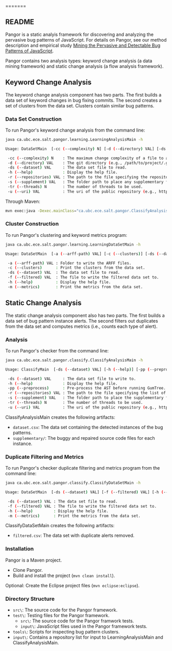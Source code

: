 =======
## README ##

Pangor is a static analyis framework for discovering and analyzing the pervasive bug patterns of JavaScript. For details on Pangor, see our method description and empirical study [Mining the Pervasive and Detectable Bug Patterns of JavaScript](http://salt.ece.ubc.ca/software/pangor/).

Pangor contains two analysis types: keyword change analysis (a data mining framework) and static change analysis (a flow analysis framework).

## Keyword Change Analysis ##

The keyword change analysis component has two parts. The first builds a data set of keyword changes in bug fixing commits. The second creates a set of clusters from the data set. Clusters contain similar bug patterns.

### Data Set Construction ###

To run Pangor's keyword change analysis from the command line:
```bash
java ca.ubc.ece.salt.pangor.learning.LearningAnalysisMain -h

Usage: DataSetMain  [-cc (--complexity) N] [-d (--directory) VAL] [-ds (--dataset) VAL] [-h (--help)] [-r (--repositories) VAL] [-s (--supplement) VAL] [-tr (--threads) N] [-u (--uri) VAL]

 -cc (--complexity) N    : The maximum change complexity of a file to analyze.
 -d (--directory) VAL    : The git directory (e.g., /path/to/project/.git/).
 -ds (--dataset) VAL     : The data set file to read.
 -h (--help)             : Display the help file.
 -r (--repositories) VAL : The path to the file specifying the repositories to analyze.
 -s (--supplement) VAL   : The folder path to place any supplementary files.
 -tr (--threads) N       : The number of threads to be used.
 -u (--uri) VAL          : The uri of the public repository (e.g., https://github.com/qhanam/JSRepairClass.git).
```

Through Maven:
```bash
mvn exec:java -Dexec.mainClass="ca.ubc.ece.salt.pangor.ClassifyAnalysisMain" -Dexec.args="-h"
```

### Cluster Construction ###

To run Pangor's clustering and keyword metrics program:
```bash
java ca.ubc.ece.salt.pangor.learning.LearningDataSetMain -h

Usage: DataSetMain  [-a (--arff-path) VAL] [-c (--clusters)] [-ds (--dataset) VAL] [-f (--filtered) VAL] [-h (--help)] [-m (--metrics)]

 -a (--arff-path) VAL : Folder to write the ARFF files.
 -c (--clusters)      : Print the clusters from the data set.
 -ds (--dataset) VAL  : The data set file to read.
 -f (--filtered) VAL  : The file to write the filtered data set to.
 -h (--help)          : Display the help file.
 -m (--metrics)       : Print the metrics from the data set.
```

## Static Change Analysis ##

The static change analysis component also has two parts. The first builds a data set of bug pattern instance alerts. The second filters out duplicates from the data set and computes metrics (i.e., counts each type of alert).

### Analysis ###

To run Pangor's checker from the command line:
```bash
java ca.ubc.ece.salt.pangor.classify.ClassifyAnalysisMain -h

Usage: ClassifyMain  [-ds (--dataset) VAL] [-h (--help)] [-pp (--preprocess)] [-r (--repositories) VAL] [-s (--supplement) VAL] [-tr (--threads) N] [-u (--uri) VAL]

 -ds (--dataset) VAL     : The data set file to write to.
 -h (--help)             : Display the help file.
 -pp (--preprocess)      : Pre-process the AST before running GumTree. Expands ternary operators and short circuits.
 -r (--repositories) VAL : The path to the file specifying the list of repositories to analyze.
 -s (--supplement) VAL   : The folder path to place the supplementary files.
 -tr (--threads) N       : The number of threads to be used.
 -u (--uri) VAL          : The uri of the public repository (e.g., https://github.com/qhanam/JSRepairClass.git).
```

ClassifyAnalysisMain creates the following artifacts:

* `dataset.csv`: The data set containing the detected instances of the bug patterns.
* `supplementary/`: The buggy and repaired source code files for each instance.

### Duplicate Filtering and Metrics ###

To run Pangor's checker duplicate filtering and metrics program from the command line:
```bash
java ca.ubc.ece.salt.pangor.classify.ClassifyDataSetMain -h

Usage: DataSetMain  [-ds (--dataset) VAL] [-f (--filtered) VAL] [-h (--help)] [-m (--metrics)]

 -ds (--dataset) VAL : The data set file to read.
 -f (--filtered) VAL : The file to write the filtered data set to.
 -h (--help)         : Display the help file.
 -m (--metrics)      : Print the metrics from the data set.
```

ClassifyDataSetMain creates the following artifacts:

* `filtered.csv`: The data set with duplicate alerts removed.

### Installation ###

Pangor is a Maven project.

* Clone Pangor.
* Build and install the project (`mvn clean install`).

Optional: Create the Eclipse project files (`mvn eclipse:eclipse`).

### Directory Structure ###

* `src\`: The source code for the Pangor framework.
* `test\`: Testing files for the Pangor framework.
    * `src\`: The source code for the Pangor framwork tests.
    * `input\`: JavaScript files used in the Pangor framework tests.
* `tools\`: Scripts for inspecting bug pattern clusters.
* `input\`: Contains a repository list for input to LearningAnalysisMain and ClassifyAnalysisMain.
